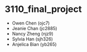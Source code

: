 # 3110_final_project

- Owen Chen (ojc7)
- Jeanie Chan (jc2885)
- Nancy Zheng (njz9)
- Sylvia Han (sjh326)
- Anjelica Bian (yb265)